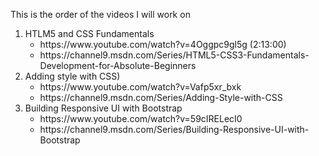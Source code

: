 This is the order of the videos I will work on
<ol>
   <li> HTLM5 and CSS Fundamentals
      <ul>
         <li>https://www.youtube.com/watch?v=4Oggpc9gl5g (2:13:00)</li>
         <li>https://channel9.msdn.com/Series/HTML5-CSS3-Fundamentals-Development-for-Absolute-Beginners</li>
      </ul>
   </li>
   
   <li>Adding style with CSS) 
      <ul>
         <li>https://www.youtube.com/watch?v=Vafp5xr_bxk</li>
         <li>https://channel9.msdn.com/Series/Adding-Style-with-CSS</li>
      </ul>   
   </li>

   <li>Building Responsive UI with Bootstrap
      <ul>
         <li>https://www.youtube.com/watch?v=59cIRELecI0</li>
         <li>https://channel9.msdn.com/Series/Building-Responsive-UI-with-Bootstrap</li>
      </ul>
   </li>
